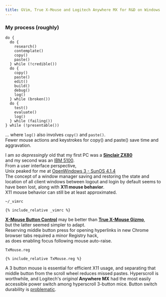```yaml
---
title: GVim, True X-Mouse and Logitech Anywhere MX for R&D on Windows
---
```


### My process (roughly)
```
do {
  do {
    research()
    contemplate()
    copy()
    paste()
  } while (!credible())
  do {
    copy()
    paste()
    edit()
    build()
    debug()
    log()
  } while (broken())
  do {
    test()
    evaluate()
    log()
  } while (failing())
} while (!presentable())
```
... where `log()` also involves `copy()` and `paste()`.  
Fewer mouse actions and keystrokes for copy() and paste() save time and aggravation.

I am *so depressingly* old that my first PC was a [**Sinclair ZX80**](https://en.wikipedia.org/wiki/ZX80)  
and my second was an [IBM 5100](https://en.wikipedia.org/wiki/IBM_5100).  
From a user interface perspective,  
Unix peaked for me at [OpenWindows 3 - SunOS 4.1.4](http://toastytech.com/guis/ow3.html)  
The concept of a window manager saving and restoring the state and location of all client windows between logout and login by default seems to have been lost, along with **X11 mouse behavior**.   
X11 mouse behavior can still be at least approximated.

`~/_vimrc`
```
{% include_relative _vimrc %}  
```
**[X-Mouse Button Control](https://www.highrez.co.uk/downloads/xmousebuttoncontrol.htm)** may be better than **[True X-Mouse Gizmo](http://fy.chalmers.se/~appro/nt/TXMouse/)**,  
but the latter seemed simpler to adapt.  
Reserving middle button press for opening hyperlinks in new Chrome  browser tabs required a minor Registry hack,  
as does enabling focus following mouse auto-raise.

`TxMouse.reg`
```
{% include_relative TxMouse.reg %}  
```

A 3 button mouse is essential for efficient X11 usage, and separating that middle button from the scroll wheel reduces missed pastes.
Hyperscroll is worthwhile, and Logitech's *original* **Anywhere MX** had the most easily accessible power switch among hyperscroll 3-button mice.  Button switch durability is [problematic](https://www.ifixit.com/Guide/How+to+fix+Logitech+Anywhere+MX+Phantom+Double+Click/75780).
